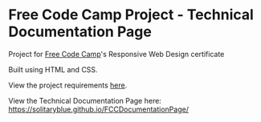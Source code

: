 # Free Code Camp Project - Technical Documentation Page

Project for <a href="https://www.freecodecamp.org/">Free Code Camp</a>'s Responsive Web Design certificate

Built using HTML and CSS. 

View the project requirements <a href="https://learn.freecodecamp.org/responsive-web-design/responsive-web-design-projects/build-a-technical-documentation-page">here</a>. 

View the Technical Documentation Page here: https://solitaryblue.github.io/FCCDocumentationPage/